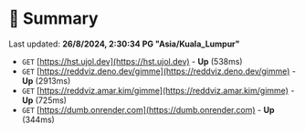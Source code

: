 # 📖 Summary
Last updated: **26/8/2024, 2:30:34 PG "Asia/Kuala_Lumpur"**

- `GET` [https://hst.ujol.dev](https://hst.ujol.dev) - **Up** (538ms)
- `GET` [https://reddviz.deno.dev/gimme](https://reddviz.deno.dev/gimme) - **Up** (2913ms)
- `GET` [https://reddviz.amar.kim/gimme](https://reddviz.amar.kim/gimme) - **Up** (725ms)
- `GET` [https://dumb.onrender.com](https://dumb.onrender.com) - **Up** (344ms)
